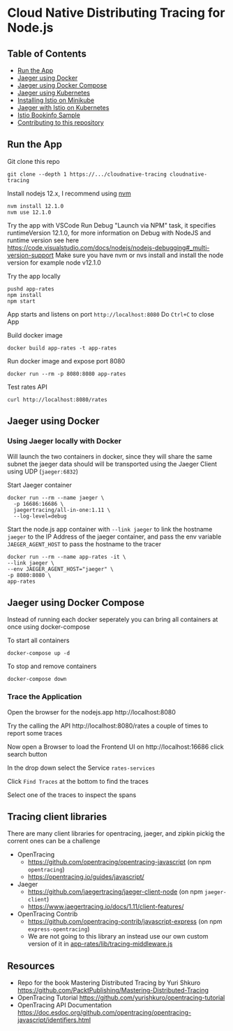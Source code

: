 # Cloud Native Distributing Tracing for Node.js

## Table of Contents
- [Run the App](#run-the-app)
- [Jaeger using Docker](#jaeger-using-docker)
- [Jaeger using Docker Compose](#using-jaeger-locally-using-docker-compose)
- [Jaeger using Kubernetes](jaeger.md)
- [Installing Istio on Minikube](minikube.md)
- [Jaeger with Istio on Kubernetes](istio.md)
- [Istio Bookinfo Sample](bookinfo.md)
- [Contributing to this repository](CONTRIBUTING.md)

## Run the App
Git clone this repo
```
git clone --depth 1 https://.../cloudnative-tracing cloudnative-tracing
```
Install nodejs 12.x, I recommend using [nvm](https://github.com/nvm-sh/nvm)
```
nvm install 12.1.0
nvm use 12.1.0
```

Try the app with VSCode Run Debug "Launch via NPM" task, it specifies runtimeVersion 12.1.0, for more information on Debug with NodeJS and runtime version see here https://code.visualstudio.com/docs/nodejs/nodejs-debugging#_multi-version-support
Make sure you have nvm or nvs install and install the node version for example node v12.1.0

Try the app locally
```
pushd app-rates
npm install
npm start
```
App starts and listens on port `http://localhost:8080`
Do `Ctrl+C` to close App

Build docker image
```
docker build app-rates -t app-rates
```

Run docker image and expose port 8080
```
docker run --rm -p 8080:8080 app-rates
```

Test rates API
```
curl http://localhost:8080/rates
```

## Jaeger using Docker

### Using Jaeger locally with Docker
Will launch the two containers in docker, since they will share the same subnet the jaeger data should will be transported using the Jaeger Client using UDP (`jaeger:6832`)

Start Jaeger container
```
docker run --rm --name jaeger \
  -p 16686:16686 \
  jaegertracing/all-in-one:1.11 \
  --log-level=debug
```

Start the node.js app container with `--link jaeger` to link the hostname `jaeger` to the IP Address of the jaeger container, and pass the env variable `JAEGER_AGENT_HOST` to pass the hostname to the tracer
```
docker run --rm --name app-rates -it \
--link jaeger \
--env JAEGER_AGENT_HOST="jaeger" \
-p 8080:8080 \
app-rates
```
## Jaeger using Docker Compose
Instead of running each docker seperately you can bring all containers at once using docker-compose

To start all containers
```
docker-compose up -d
```
To stop and remove containers
```
docker-compose down
```

### Trace the Application
Open the browser for the nodejs.app http://localhost:8080

Try the calling the API http://localhost:8080/rates a couple of times to report some traces

Now open a Browser to load the Frontend UI on http://localhost:16686 click search button

In the drop down select the Service `rates-services`

Click `Find Traces` at the bottom to find the traces

Select one of the traces to inspect the spans


## Tracing client libraries
There are many client libraries for opentracing, jaeger, and zipkin pickig the corrent ones can be a challenge
- OpenTracing
    - https://github.com/opentracing/opentracing-javascript (on npm `opentracing`)
    - https://opentracing.io/guides/javascript/
- Jaeger
    - https://github.com/jaegertracing/jaeger-client-node (on npm `jaeger-client`)
    - https://www.jaegertracing.io/docs/1.11/client-features/
- OpenTracing Contrib
    - https://github.com/opentracing-contrib/javascript-express (on npm `express-opentracing`)
    - We are not going to this library an instead use our own custom version of it in [app-rates/lib/tracing-middleware.js](app-rates/lib/tracing-middleware.js)


## Resources
- Repo for the book Mastering Distributed Tracing by Yuri Shkuro https://github.com/PacktPublishing/Mastering-Distributed-Tracing
- OpenTracing Tutorial https://github.com/yurishkuro/opentracing-tutorial
- OpenTracing API Documentation https://doc.esdoc.org/github.com/opentracing/opentracing-javascript/identifiers.html



